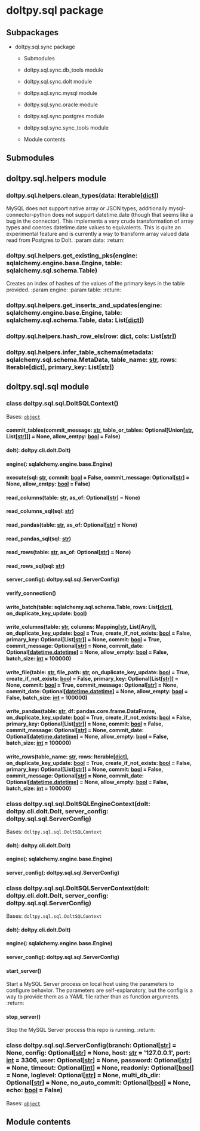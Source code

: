 # doltpy.sql package

## Subpackages


* doltpy.sql.sync package


    * Submodules


    * doltpy.sql.sync.db_tools module


    * doltpy.sql.sync.dolt module


    * doltpy.sql.sync.mysql module


    * doltpy.sql.sync.oracle module


    * doltpy.sql.sync.postgres module


    * doltpy.sql.sync.sync_tools module


    * Module contents


## Submodules

## doltpy.sql.helpers module


### doltpy.sql.helpers.clean_types(data: Iterable[[dict](https://docs.python.org/3/library/stdtypes.html#dict)])
MySQL does not support native array or JSON types, additionally mysql-connector-python does not support
datetime.date (though that seems like a bug in the connector). This implements a very crude transformation of array
types and coerces datetime.date values to equivalents. This is quite an experimental feature and is currently a way
to transform array valued data read from Postgres to Dolt.
:param data:
:return:


### doltpy.sql.helpers.get_existing_pks(engine: sqlalchemy.engine.base.Engine, table: sqlalchemy.sql.schema.Table)
Creates an index of hashes of the values of the primary keys in the table provided.
:param engine:
:param table:
:return:


### doltpy.sql.helpers.get_inserts_and_updates(engine: sqlalchemy.engine.base.Engine, table: sqlalchemy.sql.schema.Table, data: List[[dict](https://docs.python.org/3/library/stdtypes.html#dict)])

### doltpy.sql.helpers.hash_row_els(row: [dict](https://docs.python.org/3/library/stdtypes.html#dict), cols: List[[str](https://docs.python.org/3/library/stdtypes.html#str)])

### doltpy.sql.helpers.infer_table_schema(metadata: sqlalchemy.sql.schema.MetaData, table_name: [str](https://docs.python.org/3/library/stdtypes.html#str), rows: Iterable[[dict](https://docs.python.org/3/library/stdtypes.html#dict)], primary_key: List[[str](https://docs.python.org/3/library/stdtypes.html#str)])
## doltpy.sql.sql module


### class doltpy.sql.sql.DoltSQLContext()
Bases: [`object`](https://docs.python.org/3/library/functions.html#object)


#### commit_tables(commit_message: [str](https://docs.python.org/3/library/stdtypes.html#str), table_or_tables: Optional[Union[[str](https://docs.python.org/3/library/stdtypes.html#str), List[[str](https://docs.python.org/3/library/stdtypes.html#str)]]] = None, allow_emtpy: [bool](https://docs.python.org/3/library/functions.html#bool) = False)

#### dolt(: doltpy.cli.dolt.Dolt)

#### engine(: sqlalchemy.engine.base.Engine)

#### execute(sql: [str](https://docs.python.org/3/library/stdtypes.html#str), commit: [bool](https://docs.python.org/3/library/functions.html#bool) = False, commit_message: Optional[[str](https://docs.python.org/3/library/stdtypes.html#str)] = None, allow_emtpy: [bool](https://docs.python.org/3/library/functions.html#bool) = False)

#### read_columns(table: [str](https://docs.python.org/3/library/stdtypes.html#str), as_of: Optional[[str](https://docs.python.org/3/library/stdtypes.html#str)] = None)

#### read_columns_sql(sql: [str](https://docs.python.org/3/library/stdtypes.html#str))

#### read_pandas(table: [str](https://docs.python.org/3/library/stdtypes.html#str), as_of: Optional[[str](https://docs.python.org/3/library/stdtypes.html#str)] = None)

#### read_pandas_sql(sql: [str](https://docs.python.org/3/library/stdtypes.html#str))

#### read_rows(table: [str](https://docs.python.org/3/library/stdtypes.html#str), as_of: Optional[[str](https://docs.python.org/3/library/stdtypes.html#str)] = None)

#### read_rows_sql(sql: [str](https://docs.python.org/3/library/stdtypes.html#str))

#### server_config(: doltpy.sql.sql.ServerConfig)

#### verify_connection()

#### write_batch(table: sqlalchemy.sql.schema.Table, rows: List[[dict](https://docs.python.org/3/library/stdtypes.html#dict)], on_duplicate_key_update: [bool](https://docs.python.org/3/library/functions.html#bool))

#### write_columns(table: [str](https://docs.python.org/3/library/stdtypes.html#str), columns: Mapping[[str](https://docs.python.org/3/library/stdtypes.html#str), List[Any]], on_duplicate_key_update: [bool](https://docs.python.org/3/library/functions.html#bool) = True, create_if_not_exists: [bool](https://docs.python.org/3/library/functions.html#bool) = False, primary_key: Optional[List[[str](https://docs.python.org/3/library/stdtypes.html#str)]] = None, commit: [bool](https://docs.python.org/3/library/functions.html#bool) = True, commit_message: Optional[[str](https://docs.python.org/3/library/stdtypes.html#str)] = None, commit_date: Optional[[datetime.datetime](https://docs.python.org/3/library/datetime.html#datetime.datetime)] = None, allow_empty: [bool](https://docs.python.org/3/library/functions.html#bool) = False, batch_size: [int](https://docs.python.org/3/library/functions.html#int) = 100000)

#### write_file(table: [str](https://docs.python.org/3/library/stdtypes.html#str), file_path: [str](https://docs.python.org/3/library/stdtypes.html#str), on_duplicate_key_update: [bool](https://docs.python.org/3/library/functions.html#bool) = True, create_if_not_exists: [bool](https://docs.python.org/3/library/functions.html#bool) = False, primary_key: Optional[List[[str](https://docs.python.org/3/library/stdtypes.html#str)]] = None, commit: [bool](https://docs.python.org/3/library/functions.html#bool) = True, commit_message: Optional[[str](https://docs.python.org/3/library/stdtypes.html#str)] = None, commit_date: Optional[[datetime.datetime](https://docs.python.org/3/library/datetime.html#datetime.datetime)] = None, allow_empty: [bool](https://docs.python.org/3/library/functions.html#bool) = False, batch_size: [int](https://docs.python.org/3/library/functions.html#int) = 100000)

#### write_pandas(table: [str](https://docs.python.org/3/library/stdtypes.html#str), df: pandas.core.frame.DataFrame, on_duplicate_key_update: [bool](https://docs.python.org/3/library/functions.html#bool) = True, create_if_not_exists: [bool](https://docs.python.org/3/library/functions.html#bool) = False, primary_key: Optional[List[[str](https://docs.python.org/3/library/stdtypes.html#str)]] = None, commit: [bool](https://docs.python.org/3/library/functions.html#bool) = False, commit_message: Optional[[str](https://docs.python.org/3/library/stdtypes.html#str)] = None, commit_date: Optional[[datetime.datetime](https://docs.python.org/3/library/datetime.html#datetime.datetime)] = None, allow_empty: [bool](https://docs.python.org/3/library/functions.html#bool) = False, batch_size: [int](https://docs.python.org/3/library/functions.html#int) = 100000)

#### write_rows(table_name: [str](https://docs.python.org/3/library/stdtypes.html#str), rows: Iterable[[dict](https://docs.python.org/3/library/stdtypes.html#dict)], on_duplicate_key_update: [bool](https://docs.python.org/3/library/functions.html#bool) = True, create_if_not_exists: [bool](https://docs.python.org/3/library/functions.html#bool) = False, primary_key: Optional[List[[str](https://docs.python.org/3/library/stdtypes.html#str)]] = None, commit: [bool](https://docs.python.org/3/library/functions.html#bool) = False, commit_message: Optional[[str](https://docs.python.org/3/library/stdtypes.html#str)] = None, commit_date: Optional[[datetime.datetime](https://docs.python.org/3/library/datetime.html#datetime.datetime)] = None, allow_empty: [bool](https://docs.python.org/3/library/functions.html#bool) = False, batch_size: [int](https://docs.python.org/3/library/functions.html#int) = 100000)

### class doltpy.sql.sql.DoltSQLEngineContext(dolt: doltpy.cli.dolt.Dolt, server_config: doltpy.sql.sql.ServerConfig)
Bases: `doltpy.sql.sql.DoltSQLContext`


#### dolt(: doltpy.cli.dolt.Dolt)

#### engine(: sqlalchemy.engine.base.Engine)

#### server_config(: doltpy.sql.sql.ServerConfig)

### class doltpy.sql.sql.DoltSQLServerContext(dolt: doltpy.cli.dolt.Dolt, server_config: doltpy.sql.sql.ServerConfig)
Bases: `doltpy.sql.sql.DoltSQLContext`


#### dolt(: doltpy.cli.dolt.Dolt)

#### engine(: sqlalchemy.engine.base.Engine)

#### server_config(: doltpy.sql.sql.ServerConfig)

#### start_server()
Start a MySQL Server process on local host using the parameters to configure behavior. The parameters are
self-explanatory, but the config is a way to provide them as a YAML file rather than as function
arguments.
:return:


#### stop_server()
Stop the MySQL Server process this repo is running.
:return:


### class doltpy.sql.sql.ServerConfig(branch: Optional[[str](https://docs.python.org/3/library/stdtypes.html#str)] = None, config: Optional[[str](https://docs.python.org/3/library/stdtypes.html#str)] = None, host: [str](https://docs.python.org/3/library/stdtypes.html#str) = '127.0.0.1', port: [int](https://docs.python.org/3/library/functions.html#int) = 3306, user: Optional[[str](https://docs.python.org/3/library/stdtypes.html#str)] = None, password: Optional[[str](https://docs.python.org/3/library/stdtypes.html#str)] = None, timeout: Optional[[int](https://docs.python.org/3/library/functions.html#int)] = None, readonly: Optional[[bool](https://docs.python.org/3/library/functions.html#bool)] = None, loglevel: Optional[[str](https://docs.python.org/3/library/stdtypes.html#str)] = None, multi_db_dir: Optional[[str](https://docs.python.org/3/library/stdtypes.html#str)] = None, no_auto_commit: Optional[[bool](https://docs.python.org/3/library/functions.html#bool)] = None, echo: [bool](https://docs.python.org/3/library/functions.html#bool) = False)
Bases: [`object`](https://docs.python.org/3/library/functions.html#object)

## Module contents
